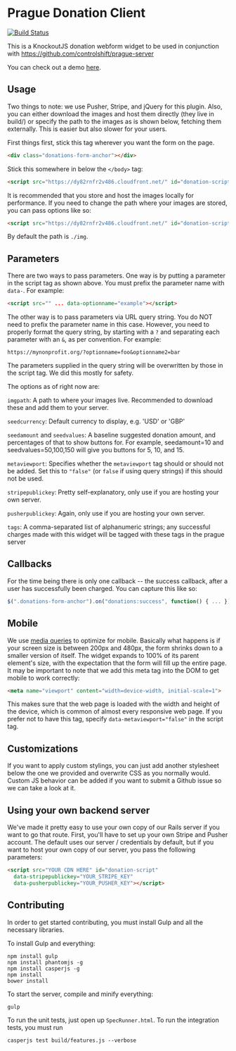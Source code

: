Prague Donation Client
======

[![Build Status](https://travis-ci.org/controlshift/prague-client.svg?branch=master)](https://travis-ci.org/controlshift/prague-client)

This is a KnockoutJS donation webform widget to be used in conjunction with https://github.com/controlshift/prague-server

You can check out a demo [here](http://www.changesprout.com/prague-client/).

## Usage

Two things to note: we use Pusher, Stripe, and jQuery for this plugin. Also, you can either download the images and host them directly (they live in build/) or specify the path to the images as is shown below, fetching them externally. This is easier but also slower for your users.

First things first, stick this tag wherever you want the form on the page.

```html
<div class="donations-form-anchor"></div>
```

Stick this somewhere in below the `</body>` tag:

```html
<script src="https://dy82rnfr2v486.cloudfront.net/" id="donation-script" data-org="org-from-server"></script>
```

It is recommended that you store and host the images locally for performance. If you need to change the path where your images are stored, you can pass options like so:

```html
<script src="https://dy82rnfr2v486.cloudfront.net/" id="donation-script" data-org="org-from-server" data-imgpath="./img"></script>
```

By default the path is `./img`.

## Parameters

There are two ways to pass parameters. One way is by putting a parameter in the script tag as shown above. You must prefix the parameter name with `data-`. For example:

```html
<script src="" ... data-optionname="example"></script>
```

The other way is to pass parameters via URL query string. You do NOT need to prefix the parameter name in this case. However, you need to properly format the query string, by starting with a `?` and separating each parameter with an `&`, as per convention. For example:

```
https://mynonprofit.org/?optionname=foo&optionname2=bar
```

The parameters supplied in the query string will be overwritten by those in the script tag. We did this mostly for safety.

The options as of right now are:

`imgpath`: A path to where your images live. Recommended to download these and add them to your server.

`seedcurrency`: Default currency to display, e.g. 'USD' or 'GBP'

`seedamount` and `seedvalues`: A baseline suggested donation amount, and percentages of that to show buttons for.  For example, seedamount=10 and seedvalues=50,100,150 will give you buttons for 5, 10, and 15.

`metaviewport`: Specifies whether the `metaviewport` tag should or should not be added. Set this to `"false"` (or `false` if using query strings) if this should not be used. 

`stripepublickey`: Pretty self-explanatory, only use if you are hosting your own server.

`pusherpublickey`: Again, only use if you are hosting your own server.

`tags`: A comma-separated list of alphanumeric strings; any successful charges made with this widget will be tagged with these tags in the prague server

## Callbacks

For the time being there is only one callback -- the success callback, after a user has successfully been charged. You can capture this like so:

```javascript
$(".donations-form-anchor").on("donations:success", function() { ... });
```

## Mobile

We use [media queries](https://developer.mozilla.org/en-US/docs/Web/Guide/CSS/Media_queries) to optimize for mobile. Basically what happens is if your screen size is between 200px and 480px, the form shrinks down to a smaller version of itself. The widget expands to 100% of its parent element's size, with the expectation that the form will fill up the entire page. It may be important to note that we add this meta tag into the DOM to get mobile to work correctly:

```html
<meta name="viewport" content="width=device-width, initial-scale=1">
```

This makes sure that the web page is loaded with the width and height of the device, which is common of almost every responsive web page. If you prefer not to have this tag, specify `data-metaviewport="false"` in the script tag. 

## Customizations

If you want to apply custom stylings, you can just add another stylesheet below the one we provided and overwrite CSS as you normally would. Custom JS behavior can be added if you want to submit a Github issue so we can take a look at it. 

## Using your own backend server

We've made it pretty easy to use your own copy of our Rails server if you want to go that route. First, you'll have to set up your own Stripe and Pusher account. The default uses our server / credentials by default, but if you want to host your own copy of our server, you pass the following parameters:

```html
<script src="YOUR CDN HERE" id="donation-script"
  data-stripepublickey="YOUR_STRIPE_KEY"
  data-pusherpublickey="YOUR_PUSHER_KEY"></script>
```

## Contributing

In order to get started contributing, you must install Gulp and all the necessary libraries.

To install Gulp and everything:

    npm install gulp
    npm install phantomjs -g
    npm install casperjs -g
    npm install
    bower install

To start the server, compile and minify everything:

```
gulp
```

To run the unit tests, just open up `SpecRunner.html`. To run the integration tests, you must run

```
casperjs test build/features.js --verbose
```
